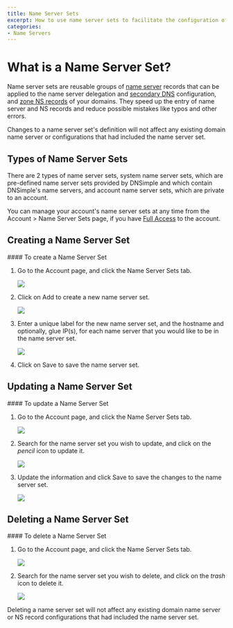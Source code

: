 ```yaml
---
title: Name Server Sets
excerpt: How to use name server sets to facilitate the configuration of domain name servers and zone NS records.
categories:
- Name Servers
---
```


# What is a Name Server Set?

Name server sets are reusable groups of [name server](/articles/what-is-a-nameserver/) records that can be applied to the name server delegation and [secondary DNS](/articles/secondary-dns) configuration, and [zone NS records](/articles/zone-ns-records/) of your domains. They speed up the entry of name server and NS records and reduce possible mistakes like typos and other errors. 

<info>
Changes to a name server set's definition will not affect any existing domain name server or configurations that had included the name server set.
</info>

## Types of Name Server Sets

There are 2 types of name server sets, system name server sets, which are pre-defined name server sets provided by DNSimple and which contain DNSimple's name servers, and account name server sets, which are private to an account.

You can manage your account's name server sets at any time from the Account > Name Server Sets page, if you have [Full Access](/articles/domain-access-control#full-access) to the account.

## Creating a Name Server Set

<div class="section-steps" markdown="1">
#### To create a Name Server Set

1. Go to the <label>Account</label> page, and click the <label>Name Server Sets</label> tab.

    ![](/files/name-server-sets-from-account.png)

1. Click on <label>Add</label> to create a new name server set.

    ![](/files/name-server-sets-add.png)

1. Enter a unique label for the new name server set, and the hostname and optionally, glue IP(s), for each name server that you would like to be in the name server set.

    ![](/files/name-server-sets-new.png)

1. Click on <label>Save</label> to save the name server set.

</div>

## Updating a Name Server Set

<div class="section-steps" markdown="1">
#### To update a Name Server Set

1. Go to the <label>Account</label> page, and click the <label>Name Server Sets</label> tab.

    ![](/files/name-server-sets-from-account.png)

1. Search for the name server set you wish to update, and click on the _pencil_ icon to update it.

    ![](/files/name-server-sets-edit.png)

1. Update the information and click <label>Save</label> to save the changes to the name server set.

    ![](/files/name-server-sets-edit-screen.png)

</div>

## Deleting a Name Server Set

<div class="section-steps" markdown="1">
#### To delete a Name Server Set

1. Go to the <label>Account</label> page, and click the <label>Name Server Sets</label> tab.

    ![](/files/name-server-sets-from-account.png)

1. Search for the name server set you wish to delete, and click on the _trash_ icon to delete it.

    ![](/files/name-server-sets-delete.png)

<info>
Deleting a name server set will not affect any existing domain name server or NS record configurations that had included the name server set.
</info>

</div>
